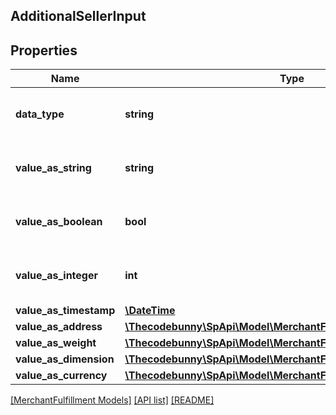 ## AdditionalSellerInput

## Properties

Name | Type | Description | Notes
------------ | ------------- | ------------- | -------------
**data_type** | **string** | The data type of the additional information. | [optional]
**value_as_string** | **string** | The value when the data type is string. | [optional]
**value_as_boolean** | **bool** | The value when the data type is boolean. | [optional]
**value_as_integer** | **int** | The value when the data type is integer. | [optional]
**value_as_timestamp** | [**\DateTime**](\DateTime.md) |  | [optional]
**value_as_address** | [**\Thecodebunny\SpApi\Model\MerchantFulfillment\Address**](Address.md) |  | [optional]
**value_as_weight** | [**\Thecodebunny\SpApi\Model\MerchantFulfillment\Weight**](Weight.md) |  | [optional]
**value_as_dimension** | [**\Thecodebunny\SpApi\Model\MerchantFulfillment\Length**](Length.md) |  | [optional]
**value_as_currency** | [**\Thecodebunny\SpApi\Model\MerchantFulfillment\CurrencyAmount**](CurrencyAmount.md) |  | [optional]

[[MerchantFulfillment Models]](../) [[API list]](../../Api) [[README]](../../../README.md)
